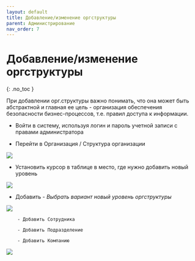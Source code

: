 ```yaml
---
layout: default
title: Добавление/изменение оргструктуры
parent: Администрирование
nav_order: 7
---
```


# Добавление/изменение оргструктуры
{: .no_toc }

При добавлении орг.структуры важно понимать, что она может быть абстрактной и главная ее цель  - организация обеспечения безопасности бизнес-процессов, т.е. правил доступа к информации.

  - Войти в систему, используя логин и пароль учетной записи с правами администратора

  - Перейти в Организация / Структура организации

  ![](../../images/structure.png)

  - Установить курсор в таблице в место, где нужно добавить новый уровень

  ![](../../images/structure1.png)

  - Добавить - *Выбрать вариант новый уровень оргструктуры*

  ![](../../images/structure2.png)

        - Добавить Сотрудника

        - Добавить Подразделение

        - Добавить Компанию

![](../../images/structure3.png)
